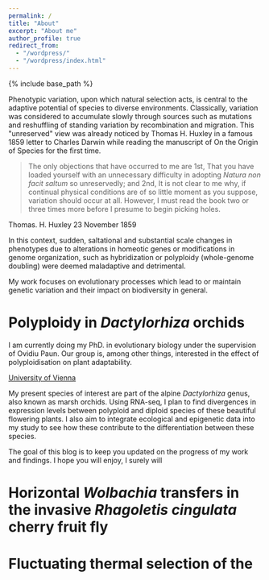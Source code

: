 ```yaml
---
permalink: /
title: "About"
excerpt: "About me"
author_profile: true
redirect_from:
  - "/wordpress/"
  - "/wordpress/index.html"
---
```


{% include base_path %}

Phenotypic variation, upon which natural selection acts, is central to the adaptive potential of species to diverse environments. Classically, variation was considered to accumulate slowly through sources such as mutations and reshuffling of standing variation by recombination and migration. This "unreserved" view was already noticed by Thomas H. Huxley in a famous 1859 letter to Charles Darwin while reading the manuscript of On the Origin of Species for the first time.

> The only objections that have occurred to me are 1st, That you have loaded yourself with an unnecessary difficulty in adopting *Natura non facit saltum* so unreservedly; and 2nd, It is not clear to me why, if continual physical conditions are of so little moment as you suppose, variation should occur at all. However, I must read the book two or three times more before I presume to begin picking holes.

Thomas. H. Huxley 23 November 1859

In this context, sudden, saltational and substantial scale changes in phenotypes due to alterations in homeotic genes or modifications in genome organization, such as hybridization or polyploidy (whole-genome doubling) were deemed maladaptive and detrimental.

My work focuses on evolutionary processes which lead to or maintain genetic variation and their impact on biodiversity in general.

# Polyploidy in *Dactylorhiza* orchids
I am currently doing my PhD. in evolutionary biology under the supervision of Ovidiu Paun. Our group is, among other things, interested in the effect of polyploidisation on plant adaptability.

[University of Vienna](http://plantgenomics.univie.ac.at/research/)

My present species of interest are part of the alpine *Dactylorhiza* genus, also known as marsh orchids. Using RNA-seq, I plan to find divergences in expression levels between polyploid and diploid species of these beautiful flowering plants. I also aim to integrate ecological and epigenetic data into my study to see how these contribute to the differentiation between these species.

The goal of this blog is to keep you updated on the progress of my work and findings. I hope you will enjoy, I surely will

# Horizontal *Wolbachia* transfers in the invasive *Rhagoletis cingulata* cherry fruit fly

# Fluctuating thermal selection of the

